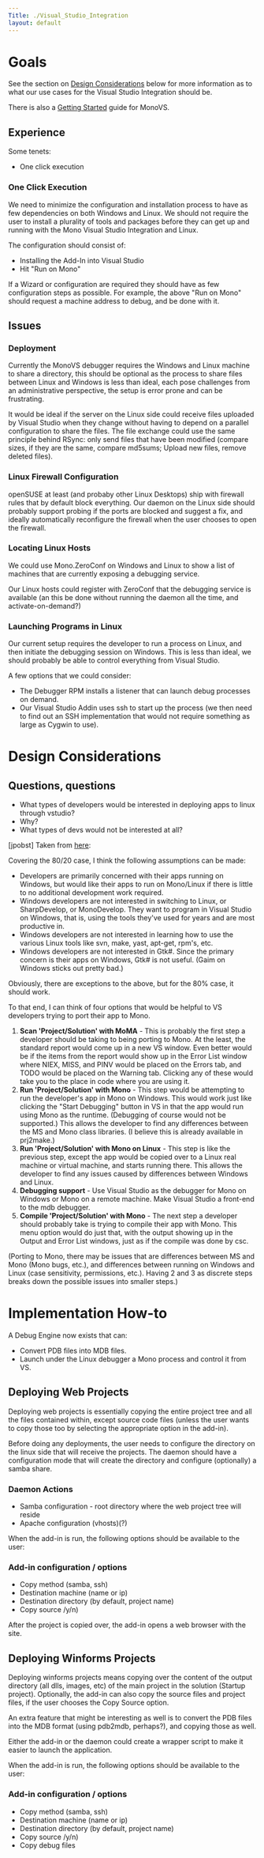 ```yaml
---
Title: ./Visual_Studio_Integration
layout: default
---
```


Goals
=====

See the section on [Design
Considerations](#{{site.url}}/Design_Considerations "wikilink") below for more
information as to what our use cases for the Visual Studio Integration
should be.

There is also a [Getting Started]({{site.url}}/GettingStartedWithMonoVS "wikilink")
guide for MonoVS.

Experience
----------

Some tenets:

-   One click execution

### One Click Execution

We need to minimize the configuration and installation process to have
as few dependencies on both Windows and Linux. We should not require the
user to install a plurality of tools and packages before they can get up
and running with the Mono Visual Studio Integration and Linux.

The configuration should consist of:

-   Installing the Add-In into Visual Studio
-   Hit "Run on Mono"

If a Wizard or configuration are required they should have as few
configuration steps as possible. For example, the above "Run on Mono"
should request a machine address to debug, and be done with it.

Issues
------

### Deployment

Currently the MonoVS debugger requires the Windows and Linux machine to
share a directory, this should be optional as the process to share files
between Linux and Windows is less than ideal, each pose challenges from
an administrative perspective, the setup is error prone and can be
frustrating.

It would be ideal if the server on the Linux side could receive files
uploaded by Visual Studio when they change without having to depend on a
parallel configuration to share the files. The file exchange could use
the same principle behind RSync: only send files that have been modified
(compare sizes, if they are the same, compare md5sums; Upload new files,
remove deleted files).

### Linux Firewall Configuration

openSUSE at least (and probaby other Linux Desktops) ship with firewall
rules that by default block everything. Our daemon on the Linux side
should probably support probing if the ports are blocked and suggest a
fix, and ideally automatically reconfigure the firewall when the user
chooses to open the firewall.

### Locating Linux Hosts

We could use Mono.ZeroConf on Windows and Linux to show a list of
machines that are currently exposing a debugging service.

Our Linux hosts could register with ZeroConf that the debugging service
is available (an this be done without running the daemon all the time,
and activate-on-demand?)

### Launching Programs in Linux

Our current setup requires the developer to run a process on Linux, and
then initiate the debugging session on Windows. This is less than ideal,
we should probably be able to control everything from Visual Studio.

A few options that we could consider:

-   The Debugger RPM installs a listener that can launch debug processes
    on demand.
-   Our Visual Studio Addin uses ssh to start up the process (we then
    need to find out an SSH implementation that would not require
    something as large as Cygwin to use).

Design Considerations
=====================

Questions, questions
--------------------

-   What types of developers would be interested in deploying apps to
    linux through vstudio?
-   Why?
-   What types of devs would not be interested at all?

[jpobst] Taken from
[here](http://lists.ximian.com/pipermail/mono-list/2006-October/033221.html):

Covering the 80/20 case, I think the following assumptions can be made:

-   Developers are primarily concerned with their apps running on
    Windows, but would like their apps to run on Mono/Linux if there is
    little to no additional development work required.
-   Windows developers are not interested in switching to Linux, or
    SharpDevelop, or MonoDevelop. They want to program in Visual Studio
    on Windows, that is, using the tools they've used for years and are
    most productive in.
-   Windows developers are not interested in learning how to use the
    various Linux tools like svn, make, yast, apt-get, rpm's, etc.
-   Windows developers are not interested in Gtk\#. Since the primary
    concern is their apps on Windows, Gtk\# is not useful. (Gaim on
    Windows sticks out pretty bad.)

Obviously, there are exceptions to the above, but for the 80% case, it
should work.

To that end, I can think of four options that would be helpful to VS
developers trying to port their app to Mono.

1.  **Scan 'Project/Solution' with MoMA** - This is probably the first
    step a developer should be taking to being porting to Mono. At the
    least, the standard report would come up in a new VS window. Even
    better would be if the items from the report would show up in the
    Error List window where NIEX, MISS, and PINV would be placed on the
    Errors tab, and TODO would be placed on the Warning tab. Clicking
    any of these would take you to the place in code where you are using
    it.
2.  **Run 'Project/Solution' with Mono** - This step would be attempting
    to run the developer's app in Mono on Windows. This would work just
    like clicking the "Start Debugging" button in VS in that the app
    would run using Mono as the runtime. (Debugging of course would not
    be supported.) This allows the developer to find any differences
    between the MS and Mono class libraries. (I believe this is already
    available in prj2make.)
3.  **Run 'Project/Solution' with Mono on Linux** - This step is like
    the previous step, except the app would be copied over to a Linux
    real machine or virtual machine, and starts running there. This
    allows the developer to find any issues caused by differences
    between Windows and Linux.
4.  **Debugging support** - Use Visual Studio as the debugger for Mono
    on Windows or Mono on a remote machine. Make Visual Studio a
    front-end to the mdb debugger.
5.  **Compile 'Project/Solution' with Mono** - The next step a developer
    should probably take is trying to compile their app with Mono. This
    menu option would do just that, with the output showing up in the
    Output and Error List windows, just as if the compile was done by
    csc.

(Porting to Mono, there may be issues that are differences between MS
and Mono (Mono bugs, etc.), and differences between running on Windows
and Linux (case sensitivity, permissions, etc.). Having 2 and 3 as
discrete steps breaks down the possible issues into smaller steps.)

Implementation How-to
=====================

A Debug Engine now exists that can:

-   Convert PDB files into MDB files.
-   Launch under the Linux debugger a Mono process and control it from
    VS.

Deploying Web Projects
----------------------

Deploying web projects is essentially copying the entire project tree
and all the files contained within, except source code files (unless the
user wants to copy those too by selecting the appropriate option in the
add-in).

Before doing any deployments, the user needs to configure the directory
on the linux side that will receive the projects. The daemon should have
a configuration mode that will create the directory and configure
(optionally) a samba share.

### Daemon Actions

-   Samba configuration - root directory where the web project tree will
    reside
-   Apache configuration (vhosts)(?)

When the add-in is run, the following options should be available to the
user:

### Add-in configuration / options

-   Copy method (samba, ssh)
-   Destination machine (name or ip)
-   Destination directory (by default, project name)
-   Copy source /y/n)

After the project is copied over, the add-in opens a web browser with
the site.

Deploying Winforms Projects
---------------------------

Deploying winforms projects means copying over the content of the output
directory (all dlls, images, etc) of the main project in the solution
(Startup project). Optionally, the add-in can also copy the source files
and project files, if the user chooses the Copy Source option.

An extra feature that might be interesting as well is to convert the PDB
files into the MDB format (using pdb2mdb, perhaps?), and copying those
as well.

Either the add-in or the daemon could create a wrapper script to make it
easier to launch the application.

When the add-in is run, the following options should be available to the
user:

### Add-in configuration / options

-   Copy method (samba, ssh)
-   Destination machine (name or ip)
-   Destination directory (by default, project name)
-   Copy source /y/n)
-   Copy debug files
